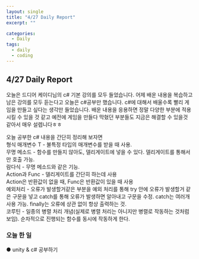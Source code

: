 ```yaml
---
layout: single
title: "4/27 Daily Report"
excerpt: ""

categories:
  - Daily
tags:
  - daily
  - coding
---
```


## 4/27 Daily Report

오늘은 드디어 케이디님의 c# 기본 강의를 모두 들었습니다. 어제 배운 내용을 복습하고 남은 강의를 모두 듣는다고 오늘은 c#공부만 했습니다. c#에 대해서 배울수록 빨리 게임을 만들고 싶다는 생각만 들었습니다. 배운 내용을 응용하면 정말 다양한 부분에 적용시킬 수 있을 것 같고 예전에 게임을 만들다 막혔던 부분들도 지금은 해결할 수 있을것 같아서 매우 설렙니다ㅎㅎ  

오늘 공부한 c# 내용을 간단히 정리해 보자면  
형식 매개변수 T - 불특정 타입의 매개변수를 받을 때 사용.  
무명 메소드 - 함수를 만들지 않아도, 델리게이트에 넣을 수 있다. 델리게이트를 통해서만 호출 가능.  
람다식 - 무명 메소드와 같은 기능.  
Action과 Func - 델리게이트를 간단히 하는데 사용  
Action은 반환값이 없을 때, Func은 반환값이 있을 때 사용  
예외처리 - 오류가 발생할거같은 부분을 예외 처리를 통해 try 안에 오류가 발생할거 같은 구문을 넣고 catch를 통해 오류가 발생하면 알아내고 구문을 수정. catch는 여러개 사용 가능. finally는 오류에 상관 없이 항상 출력하는 것.  
코루틴 - 일종의 병렬 처리 개념(실제로 병렬 처리는 아니지만 병렬로 작동하는 것처럼 보임). 순차적으로 진행되는 함수를 동시에 작동하게 한다.  

### 오늘 한 일   
● unity & c# 공부하기  
